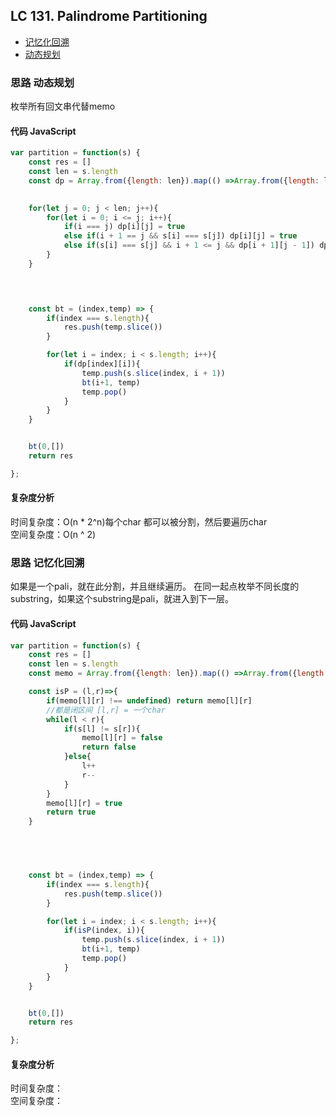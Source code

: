 ## LC 131. Palindrome Partitioning

- [记忆化回溯](#思路-记忆化回溯)
- [动态规划](#思路-动态规划)

### 思路 动态规划
枚举所有回文串代替memo

#### 代码 JavaScript

```JavaScript
var partition = function(s) { 
    const res = []
    const len = s.length
    const dp = Array.from({length: len}).map(() =>Array.from({length: len}).fill(false) )

    
    for(let j = 0; j < len; j++){
        for(let i = 0; i <= j; i++){
            if(i === j) dp[i][j] = true
            else if(i + 1 == j && s[i] === s[j]) dp[i][j] = true
            else if(s[i] === s[j] && i + 1 <= j && dp[i + 1][j - 1]) dp[i][j] = true 
        }
    }


   

    const bt = (index,temp) => {
        if(index === s.length){
            res.push(temp.slice())
        }

        for(let i = index; i < s.length; i++){
            if(dp[index][i]){
                temp.push(s.slice(index, i + 1))
                bt(i+1, temp)
                temp.pop()
            }
        }
    }


    bt(0,[])
    return res

};

```

#### 复杂度分析
时间复杂度：O(n * 2^n)每个char 都可以被分割，然后要遍历char </br>
空间复杂度：O(n ^ 2)
### 思路 记忆化回溯
如果是一个pali，就在此分割，并且继续遍历。
在同一起点枚举不同长度的substring，如果这个substring是pali，就进入到下一层。
#### 代码 JavaScript

```JavaScript
var partition = function(s) { 
    const res = []
    const len = s.length
    const memo = Array.from({length: len}).map(() =>Array.from({length: len}) )

    const isP = (l,r)=>{
        if(memo[l][r] !== undefined) return memo[l][r] 
        //都是闭区间 [l,r] = 一个char
        while(l < r){
            if(s[l] != s[r]){
                memo[l][r] = false
                return false
            }else{
                l++
                r--
            }
        }
        memo[l][r] = true
        return true
    }



   

    const bt = (index,temp) => {
        if(index === s.length){
            res.push(temp.slice())
        }

        for(let i = index; i < s.length; i++){
            if(isP(index, i)){
                temp.push(s.slice(index, i + 1))
                bt(i+1, temp)
                temp.pop()
            }
        }
    }


    bt(0,[])
    return res

};

```

#### 复杂度分析
时间复杂度： </br>
空间复杂度：